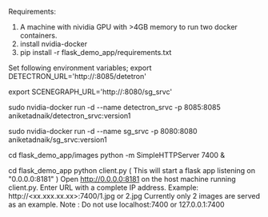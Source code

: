 Requirements:
1. A machine with nividia GPU with >4GB memory to run two docker containers.
2. install nvidia-docker
3. pip install -r flask_demo_app/requirements.txt

Set following environment variables; 
export DETECTRON_URL='http://<ip addr>:8085/detetron'

export SCENEGRAPH_URL='http://<ip addr>:8080/sg_srvc'

sudo nvidia-docker run -d --name detectron_srvc -p 8085:8085 aniketadnaik/detectron_srvc:version1

sudo nvidia-docker run -d --name sg_srvc -p 8080:8080 aniketadnaik/sg_srvc:version1

cd flask_demo_app/images
python -m SimpleHTTPServer 7400 &

cd flask_demo_app
python client.py
( This will start a flask app listening on "0.0.0.0:8181" )
Open http://0.0.0.0:8181 on the host machine running client.py.
Enter URL with a complete IP address.
Example:  http://<xx.xxx.xx.xx>:7400/1.jpg or 2.jpg
Currently only 2 images are served as an example.
Note : Do not use localhost:7400 or 127.0.0.1:7400
